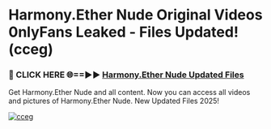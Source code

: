 # Harmony.Ether Nude Original Videos 0nlyFans Leaked - Files Updated! (cceg)

<h3>🔴 CLICK HERE 🌐==►► <a href="https://tinyurl.com/y5r63du9" rel="nofollow">Harmony.Ether Nude Updated Files</a></h3>

Get Harmony.Ether Nude and all content. Now you can access all videos and pictures of Harmony.Ether Nude. New Updated Files 2025!

[![cceg](https://i.imgur.com/UVo9nyh.gif)](https://tinyurl.com/y5r63du9)